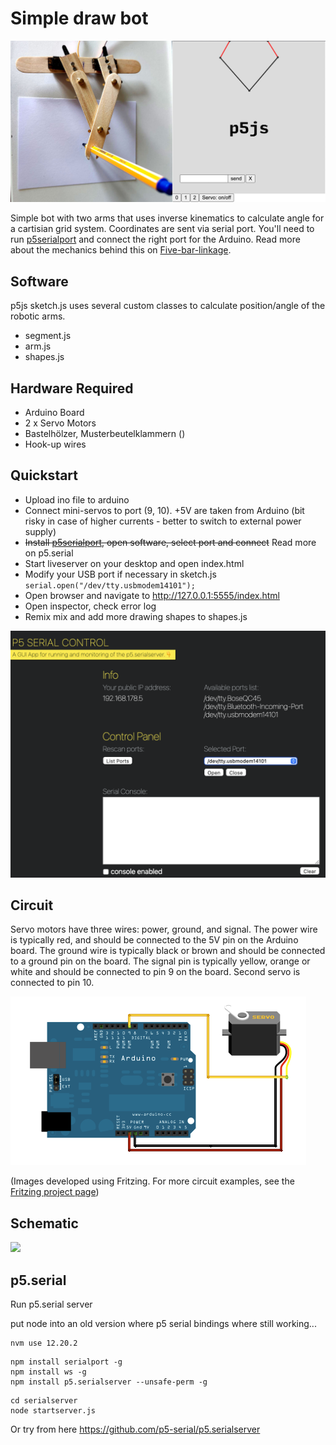 # Simple draw bot

![](images/ServoBotImage.jpg)

Simple bot with two arms that uses inverse kinematics to calculate angle for a cartisian grid system. Coordinates are sent via serial port. You'll need to run [p5serialport](https://github.com/p5-serial/p5.serialcontrol/releases) and connect the right port for the Arduino. Read more about the mechanics behind this on [Five-bar-linkage](https://en.wikipedia.org/wiki/Five-bar_linkage).

## Software 

p5js sketch.js uses several custom classes to calculate position/angle of the robotic arms.

* segment.js 
* arm.js
* shapes.js

## Hardware Required

* Arduino Board
* 2 x Servo Motors
* Bastelhölzer, Musterbeutelklammern ()
* Hook-up wires

## Quickstart

  - Upload ino file to arduino
  - Connect mini-servos to port (9, 10). +5V are taken from Arduino (bit risky in case of higher currents - better to switch to external power supply)
  - ~~Install [p5serialport](https://github.com/p5-serial/p5.serialcontrol/releases), open software, select port and connect~~ Read more on p5.serial
  - Start liveserver on your desktop and open index.html
  - Modify your USB port if necessary in sketch.js ```serial.open("/dev/tty.usbmodem14101");```
  - Open browser and navigate to http://127.0.0.1:5555/index.html
  - Open inspector, check error log
  - Remix mix and add more drawing shapes to shapes.js
  
![](images/p5serialcontrol.png)

## Circuit

Servo motors have three wires: power, ground, and signal. The power wire is typically red, and should be connected to the 5V pin on the Arduino board. The ground wire is typically black or brown and should be connected to a ground pin on the board. The signal pin is typically yellow, orange or white and should be connected to pin 9 on the board. Second servo is connected to pin 10.

![](images/sweep_bb.png)

(Images developed using Fritzing. For more circuit examples, see the [Fritzing project page](http://fritzing.org/projects/))

## Schematic

![](images/sweep_schem.png)

## p5.serial

Run p5.serial server

put node into an old version where p5 serial bindings where still working...
```
nvm use 12.20.2
```

```
npm install serialport -g
npm install ws -g
npm install p5.serialserver --unsafe-perm -g
```

```
cd serialserver
node startserver.js
```

Or try from here https://github.com/p5-serial/p5.serialserver